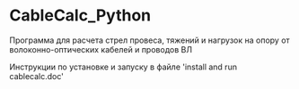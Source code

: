 # CableCalc_Python
Программа для расчета стрел провеса, тяжений и нагрузок на опору от волоконно-оптических кабелей и проводов ВЛ


Инструкции по установке и запуску в файле 'install and run cablecalc.doc'

